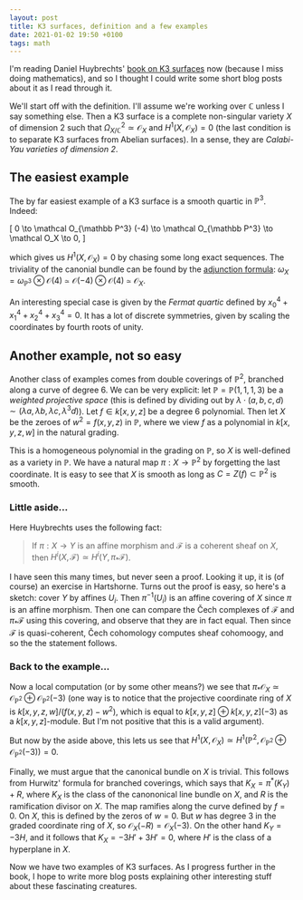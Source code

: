 ```yaml
---
layout: post
title: K3 surfaces, definition and a few examples
date: 2021-01-02 19:50 +0100
tags: math
---
```


I'm reading Daniel Huybrechts' [book on K3 surfaces](https://www.math.uni-bonn.de/people/huybrech/K3Global.pdf) now (because I miss doing mathematics), and so I thought I could write some short blog posts about it as I read through it.

We'll start off with the definition. I'll assume we're working over $\mathbb C$ unless I say something else. Then a K3 surface is a complete non-singular variety $X$ of dimension $2$ such that $\Omega_{X/\mathbb C}^2 \simeq \mathcal O_X$ and $H^1(X, \mathcal O_X) = 0$ (the last condition is to separate K3 surfaces from Abelian surfaces). In a sense, they are _Calabi-Yau varieties of dimension 2_.

## The easiest example

The by far easiest example of a K3 surface is a smooth quartic in $\mathbb P^3$. Indeed:

\[
0 \to \mathcal O_{\mathbb P^3} (-4)  \to \mathcal O_{\mathbb P^3} \to \mathcal O_X \to 0,
\]

which gives us $H^1(X, \mathcal O_X) = 0$ by chasing some long exact sequences. The triviality of the canonial bundle can be found by the [adjunction formula](https://en.wikipedia.org/wiki/Adjunction_formula): $\omega_X = \omega_{\mathbb P^3} \otimes \mathcal O(4) \simeq \mathcal O(-4)  \otimes \mathcal O(4) \simeq \mathcal O_X$.

An interesting special case is given by the _Fermat quartic_ defined by $x_0^4+x_1^4+x_2^4+x_3^4=0$. It has a lot of discrete symmetries, given by scaling the coordinates by fourth roots of unity.

## Another example, not so easy

Another class of examples comes from double coverings of $\mathbb P^2$, branched along a curve of degree $6$. We can be very explicit: let $\mathbb P = \mathbb P(1,1,1,3)$ be a _weighted projective space_ (this is defined by dividing out by $\lambda \cdot (a,b,c,d) \sim (\lambda a, \lambda b, \lambda c, \lambda^3 d)$). Let $f \in k[x,y,z]$ be a degree $6$ polynomial. Then let $X$ be the zeroes of $w^2=f(x,y,z)$ in $\mathbb P$, where we view $f$ as a polynomial in $k[x,y,z,w]$ in the natural grading.

This is a homogeneous polynomial in the grading on $\mathbb P$, so $X$ is well-defined as a variety in $\mathbb P$. We have a natural map $\pi: X \to \mathbb P^2$ by forgetting the last coordinate. It is easy to see that $X$ is smooth as long as $C=Z(f) \subset \mathbb P^2$ is smooth.

### Little aside...

Here Huybrechts uses the following fact:
> If $\pi: X \to Y$ is an affine morphism and $\mathscr F$ is a coherent sheaf on $X$, then $H^i(X, \mathscr F) \simeq H^i(Y, \pi_\ast \mathscr F)$.

I have seen this many times, but never seen a proof. Looking it up, it is (of course) an exercise in Hartshorne. Turns out the proof is easy, so here's a sketch: cover $Y$ by affines $U_i$. Then $\pi^{-1}(U_i)$ is an affine covering of $X$ since $\pi$ is an affine morphism. Then one can compare the Čech complexes of $\mathscr F$ and $\pi_\ast \mathscr F$ using this covering, and observe that they are in fact equal. Then since $\mathscr F$ is quasi-coherent, Čech cohomology computes sheaf cohomoogy, and so the the statement follows.

### Back to the example...

Now a local computation (or by some other means?) we see that $\pi_\ast \mathcal O_X \simeq \mathcal O_{\mathbb P^2} \oplus \mathcal O_{\mathbb P^2}(-3)$ (one way is to notice that the projective coordinate ring of $X$ is $k[x,y,z,w]/(f(x,y,z)-w^2)$, which is equal to $k[x,y,z] \oplus k[x , y ,z] (-3)$ as a $k[x,y,z]$-module. But I'm not positive that this is a valid argument).

But now by the aside above, this lets us see that $H^1(X,\mathcal O_X) \simeq H^1(\mathbb P^2, \mathcal O_{\mathbb P^2} \oplus \mathcal O_{\mathbb P^2}(-3)) = 0$.

Finally, we must argue that the canonical bundle on $X$ is trivial. This follows from Hurwitz' formula for branched coverings, which says that $K_X=\pi^\ast(K_Y) + R$, where $K_X$ is the class of the canononical line bundle on $X$, and $R$ is the ramification divisor on $X$. The map ramifies along the curve defined by $f=0$. On $X$, this is defined by the zeros of $w=0$. But $w$ has degree 3 in the graded coordinate ring of $X$, so $\mathscr O_X(-R)=\mathscr O_X(-3)$. On the other hand $K_Y=-3H$, and it follows that $K_X=-3H' + 3H' = 0$, where $H'$ is the class of a hyperplane in $X$.

Now we have two examples of K3 surfaces. As I progress further in the book, I hope to write more blog posts explaining other interesting stuff about these fascinating creatures.
